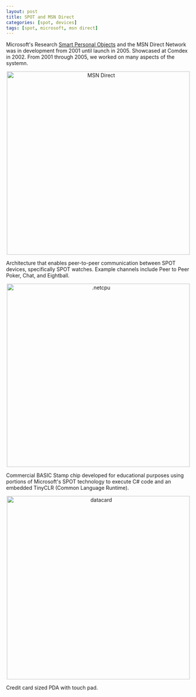 ```yaml
---
layout: post
title: SPOT and MSN Direct
categories: [spot, devices]
tags: [spot, microsoft, msn direct]
---
```


Microsoft's Research [Smart Personal Objects](https://en.wikipedia.org/wiki/Smart_Personal_Objects_Technology) and the MSN Direct Network was in development from 2001 until launch in 2005. Showcased at Comdex in 2002. From 2001 through 2005, we worked on many aspects of the systemn. 

<div style="text-align: center"><img src="{{ site.baseurl }}/images/spot.jpg" alt="MSN Direct" style="width: 500px;"/></div>

Architecture that enables peer-to-peer communication between SPOT devices, specifically SPOT watches. Example channels include Peer to Peer Poker, Chat, and Eightball.

<div style="text-align: center"><img src="{{ site.baseurl }}/images/dotnetcpu.jpg" alt=".netcpu" style="width: 500px;"/></div>

Commercial BASIC Stamp chip developed for educational purposes using portions of Microsoft's SPOT technology to execute C# code and an embedded TinyCLR (Common Language Runtime).

<div style="text-align: center"><img src="{{ site.baseurl }}/images/datacard.jpg" alt="datacard" style="width: 500px;"/></div>

Credit card sized PDA with touch pad.


